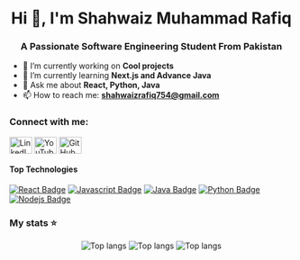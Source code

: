 <h1 align="center">Hi 👋, I'm Shahwaiz Muhammad Rafiq</h1>
<h3 align="center">A Passionate Software Engineering Student From Pakistan</h3>

- 🔭 I’m currently working on **Cool projects** 
- 🌱 I’m currently learning **Next.js and Advance Java**
- 💬 Ask me about **React, Python, Java**
- 📫 How to reach me: **shahwaizrafiq754@gmail.com**

<h3 align="left">Connect with me:</h3>
<p align="left">
<a href="https://www.linkedin.com/in/shahwaizmuhammadrafiq/" target="blank"><img align="center" src="https://raw.githubusercontent.com/rahuldkjain/github-profile-readme-generator/master/src/images/icons/Social/linked-in-alt.svg" alt="LinkedIn" height="30" width="40" /></a>
<a href="https://www.youtube.com/@dxshahwaiz" target="blank"><img align="center" src="https://raw.githubusercontent.com/rahuldkjain/github-profile-readme-generator/master/src/images/icons/Social/youtube.svg" alt="YouTube" height="30" width="40" /></a>
<a href="https://github.com/ShahwaizMuhammadRafiq" target="blank"><img align="center" src="https://raw.githubusercontent.com/rahuldkjain/github-profile-readme-generator/master/src/images/icons/Social/github.svg" alt="GitHub" height="30" width="40" /></a>
</p>

#### Top Technologies

[![React Badge](https://img.shields.io/badge/-React-61DBFB?style=for-the-badge&labelColor=black&logo=react&logoColor=61DBFB)](#) [![Javascript Badge](https://img.shields.io/badge/-Javascript-F0DB4F?style=for-the-badge&labelColor=black&logo=javascript&logoColor=F0DB4F)](#) [![Java Badge](https://img.shields.io/badge/Java-ED8B00?style=for-the-badge&logo=openjdk&logoColor=white)](#) [![Python Badge](https://img.shields.io/badge/python-3670A0?style=for-the-badge&logo=python&logoColor=ffdd54)](#)[![Nodejs Badge](https://img.shields.io/badge/-Nodejs-3C873A?style=for-the-badge&labelColor=black&logo=node.js&logoColor=3C873A)](#)

### My stats ⭐

<div align="center">
<img alt="Top langs" src="https://github-readme-stats.vercel.app/api?username=ShahwaizMuhammadRafiq&theme=vue-dark&show_icons=true&hide_border=true&count_private=true"/>
<img alt="Top langs" src="https://github-readme-streak-stats.herokuapp.com/?user=ShahwaizMuhammadRafiq&theme=vue-dark&hide_border=true"/>
<img alt="Top langs" src="https://github-readme-stats.vercel.app/api/top-langs/?username=ShahwaizMuhammadRafiq&theme=vue-dark&show_icons=true&hide_border=true&layout=compact"/>
</div>



